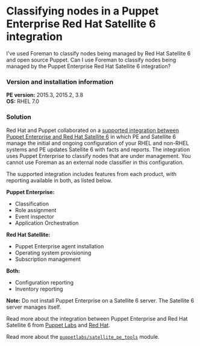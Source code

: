 # Classifying nodes in a Puppet Enterprise Red Hat Satellite 6 integration
<p>I've used Foreman to classify nodes being managed by Red Hat Satellite 6 and open source Puppet. Can I use Foreman to classify nodes being managed by the Puppet Enterprise Red Hat Satellite 6 integration?</p>
<h3 id="version-and-installation-information">Version and installation information</h3>
<p><strong>PE version:</strong> 2015.3, 2015.2, 3.8<br><strong>OS:</strong> RHEL 7.0</p>
<h3 id="solution">Solution</h3>
<p>Red Hat and Puppet collaborated on a <a href="https://puppet.com/integrations/red-hat/">supported integration between Puppet Enterprise and Red Hat Satellite 6</a> in which PE and Satellite 6 manage the initial and ongoing configuration of your RHEL and non-RHEL systems and PE updates Satellite 6 with facts and reports. The integration uses Puppet Enterprise to classify nodes that are under management. You cannot use Foreman as an external node classifier in this configuration.</p>
<p>The supported integration includes features from each product, with reporting available in both, as listed below.</p>
<p><strong>Puppet Enterprise:</strong></p>
<ul>
<li>Classification</li>
<li>Role assignment</li>
<li>Event inspector</li>
<li>Application Orchestration</li>
</ul>
<p><strong>Red Hat Satellite:</strong></p>
<ul>
<li>Puppet Enterprise agent installation</li>
<li>Operating system provisioning</li>
<li>Subscription management</li>
</ul>
<p><strong>Both:</strong></p>
<ul>
<li>Configuration reporting</li>
<li>Inventory reporting</li>
</ul>
<p><strong>Note:</strong> Do not install Puppet Enterprise on a Satellite 6 server. The Satellite 6 server manages itself.</p>
<p>Read more about the integration between Puppet Enterprise and Red Hat Satellite 6 from <a href="https://puppet.com/integrations/red-hat/">Puppet Labs</a> and <a href="https://www.redhat.com/en/blog/upcoming-changes-puppet-functionality-red-hat-satellite">Red Hat</a>.</p>
<p>Read more about the <a href="https://forge.puppet.com/modules/puppetlabs/satellite_pe_tools"><code>puppetlabs/satellite_pe_tools</code></a> module.</p>
